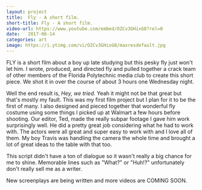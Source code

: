 ```yaml
---
layout: project
title:  Fly - A short film.
short-title: Fly - A short film.
video-url: https://www.youtube.com/embed/OZCv3GHixG8?rel=0
date:   2017-06-14
categories: art
image: https://i.ytimg.com/vi/OZCv3GHixG8/maxresdefault.jpg
---
```


FLY is a short film about a boy up late studying but this pesky fly just won't let him. I wrote, produced, and directed fly and pulled together a crack team of other members of the Florida Polytechnic media club to create this short piece. We shot it in over the course of about 3 hours one Wednesday night.

Well the end result is, *Hey, we tried.* Yeah it might not be that great but that's mostly my fault. This was my first film project but I plan for it to be the first of many. I also designed and pieced together that wonderful fly costume using some things I picked up at Walmart a few hours before shooting. Our editor, Ted, made the really subpar footage I gave him work surprisingly well. He did a pretty great job considering what he had to work with. The actors were all great and super easy to work with and I love all of them. My boy Travis was handling the camera the whole time and brought a lot of great ideas to the table with that too.

This script didn't have a ton of dialogue so it wasn't really a big chance for me to shine. Memorable lines such as "What?" or "Huh!?" unfortunately don't really sell me as a writer.

New screenplays are being written and more videos are COMING SOON.